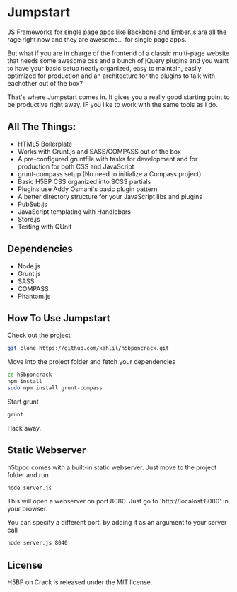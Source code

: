 # Jumpstart

JS Frameworks for single page apps like Backbone and Ember.js are all the rage right now and they are awesome... for single page apps.

But what if you are in charge of the frontend of a classic multi-page website that needs some awesome css and a bunch of jQuery plugins and you want to have your basic setup neatly organized, easy to maintain, easily optimized for production and an architecture for the plugins to talk with eachother out of the box?

That's where Jumpstart comes in. It gives you a really good starting point to be productive right away. IF you like to work with the same tools as I do.

## All The Things:

* HTML5 Boilerplate
* Works with Grunt.js and SASS/COMPASS out of the box
* A pre-configured gruntfile with tasks for development and for production for both CSS and JavaScript
* grunt-compass setup (No need to initialize a Compass project)
* Basic H5BP CSS organized into SCSS partials
* Plugins use Addy Osmani's basic plugin pattern
* A better directory structure for your JavaScript libs and plugins
* PubSub.js
* JavaScript templating with Handlebars
* Store.js
* Testing with QUnit

## Dependencies

* Node.js
* Grunt.js
* SASS
* COMPASS
* Phantom.js

## How To Use Jumpstart

Check out the project

```bash
git clone https://github.com/kahlil/h5bponcrack.git
```

Move into the project folder and fetch your dependencies

```bash
cd h5bponcrack
npm install
sudo npm install grunt-compass
```

Start grunt

```bash
grunt
```

Hack away.

## Static Webserver

h5bpoc comes with a built-in static webserver.
Just move to the project folder and run

```bash
node server.js
```

This will open a webserver on port 8080.
Just go to 'http://localost:8080' in your browser.

You can specify a different port, by adding it as an argument to your server call

```bash
node server.js 8040
```

## License
H5BP on Crack is released under the MIT license.

